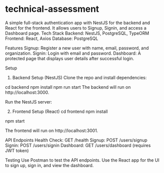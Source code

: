# technical-assessment
A simple full-stack authentication app with NestJS for the backend and React for the frontend. It allows users to Signup, Signin, and access a Dashboard page.
Tech Stack
Backend: NestJS, PostgreSQL, TypeORM
Frontend: React, Axios
Database: PostgreSQL

Features
Signup: Register a new user with name, email, password, and organization.
Signin: Login with email and password.
Dashboard: A protected page that displays user details after successful login.

Setup
1. Backend Setup (NestJS)
Clone the repo and install dependencies:


cd backend
npm install
npm run start
The backend will run on http://localhost:3000.

Run the NestJS server:

2. Frontend Setup (React)
cd frontend
npm install

npm start

The frontend will run on http://localhost:3001.

API Endpoints
Health Check: GET /health
Signup: POST /users/signup
Signin: POST /users/signin
Dashboard: GET /users/dashboard (requires JWT token)

Testing
Use Postman to test the API endpoints.
Use the React app for the UI to sign up, sign in, and view the dashboard.
